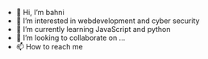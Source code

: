 - 👋 Hi, I’m bahni
- 👀 I’m interested in webdevelopment and cyber security
- 🌱 I’m currently learning JavaScript and python
- 💞️ I’m looking to collaborate on ...
- 📫 How to reach me 

<!---
bahni289/bahni289 is a ✨ special ✨ repository because its `README.md` (this file) appears on your GitHub profile.
You can click the Preview link to take a look at your changes.
--->
